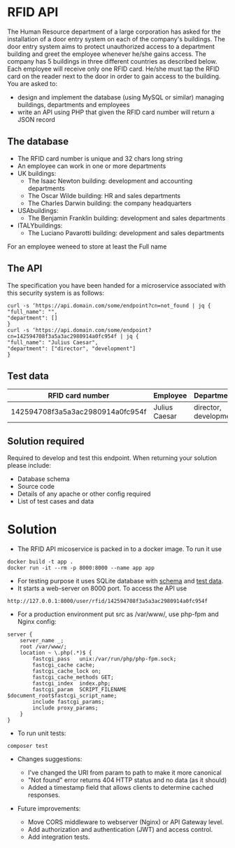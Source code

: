 # RFID API

The Human Resource department of a large corporation has asked for the installation of a door entry system on each of the company's buildings. The door entry system aims to protect unauthorized access to a department building and greet the employee whenever he/she gains access. The company has 5 buildings in three different countries as described below. Each employee will receive only one RFID card. He/she must tap the RFID card on the reader next to the door in order to gain access to the building.
You are asked to:
* design and implement the database (using MySQL or similar) managing buildings, departments and
employees
* write an API using PHP that given the RFID card number will return a JSON record

## The database
* The RFID card number is unique and 32 chars long string
* An employee can work in one or more departments
* UK buildings:
    * The Isaac Newton building: development and accounting departments
    * The Oscar Wilde building: HR and sales departments
    * The Charles Darwin building: the company headquarters
* USAbuildings:
    * The Benjamin Franklin building: development and sales departments
* ITALYbuildings:
    * The Luciano Pavarotti building: development and sales departments

For an employee weneed to store at least the Full name

## The API
The specification you have been handed for a microservice associated with this security system is as follows:
```
curl -s ‘https://api.domain.com/some/endpoint?cn=not_found | jq {
"full_name": "",
"department": []
}
curl -s ‘https://api.domain.com/some/endpoint?cn=142594708f3a5a3ac2980914a0fc954f | jq {
"full_name": "Julius Caesar",
"department": ["director", "development"]
}
```
## Test data
| RFID card number | Employee | Departments |
| ---- | ---- | ---- |
| 142594708f3a5a3ac2980914a0fc954f | Julius Caesar | director, development |

## Solution required
Required to develop and test this endpoint. When returning your solution please include:
* Database schema
* Source code
* Details of any apache or other config required
* List of test cases and data

# Solution
* The RFID API micoservice is packed in to a docker image. To run it use 
```
docker build -t app .
docker run -it --rm -p 8000:8000 --name app app
```
* For testing purpose it uses SQLite database with [schema](schema.sql) and [test data](test_data.sql).
* It starts a web-server on 8000 port. To access the API use 
```
http://127.0.0.1:8000/user/rfid/142594708f3a5a3ac2980914a0fc954f
```
* For a production environment put src as /var/www/, use php-fpm and Nginx config:
```
server {
	server_name _;
	root /var/www/;
	location ~ \.php(.*)$ {
        fastcgi_pass   unix:/var/run/php/php-fpm.sock;
        fastcgi_cache cache;
        fastcgi_cache_lock on;
        fastcgi_cache_methods GET;
        fastcgi_index  index.php;
        fastcgi_param  SCRIPT_FILENAME  $document_root$fastcgi_script_name;
        include fastcgi_params;
        include proxy_params;
	}
}
``` 
* To run unit tests:
```
composer test
```
* Changes suggestions:
  * I've changed the URI from param to path to make it more canonical
  * "Not found" error returns 404 HTTP status and no data (as it should)
  * Added a timestamp field that allows clients to determine cached responses.

* Future improvements:
  * Move CORS middleware to webserver (Nginx) or API Gateway level.
  * Add authorization and authentication (JWT) and access control.
  * Add integration tests.
